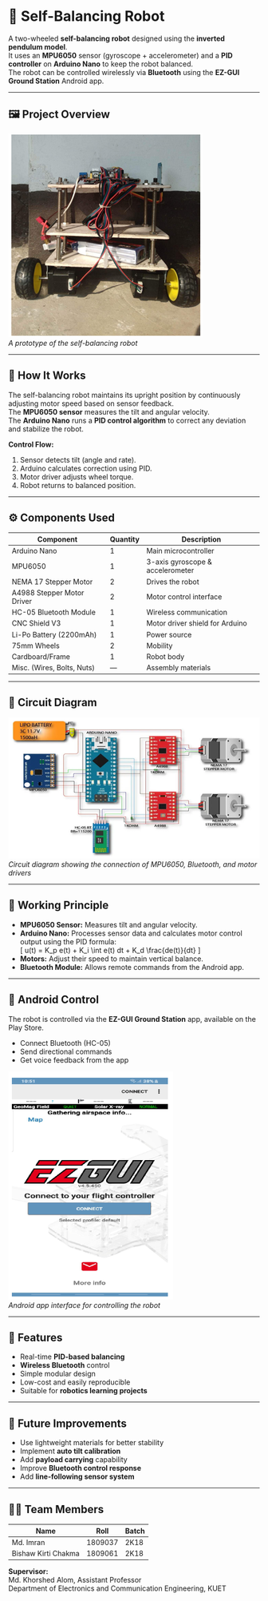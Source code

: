 # 🤖 Self-Balancing Robot

A two-wheeled **self-balancing robot** designed using the **inverted pendulum model**.  
It uses an **MPU6050** sensor (gyroscope + accelerometer) and a **PID controller** on **Arduino Nano** to keep the robot balanced.  
The robot can be controlled wirelessly via **Bluetooth** using the **EZ-GUI Ground Station** Android app.

---

## 🖼️ Project Overview

![Robot Image](bot.png)  
*A prototype of the self-balancing robot*

---

## 🧠 How It Works

The self-balancing robot maintains its upright position by continuously adjusting motor speed based on sensor feedback.  
The **MPU6050 sensor** measures the tilt and angular velocity.  
The **Arduino Nano** runs a **PID control algorithm** to correct any deviation and stabilize the robot.

**Control Flow:**
1. Sensor detects tilt (angle and rate).
2. Arduino calculates correction using PID.
3. Motor driver adjusts wheel torque.
4. Robot returns to balanced position.

---

## ⚙️ Components Used

| Component | Quantity | Description |
|------------|-----------|-------------|
| Arduino Nano | 1 | Main microcontroller |
| MPU6050 | 1 | 3-axis gyroscope & accelerometer |
| NEMA 17 Stepper Motor | 2 | Drives the robot |
| A4988 Stepper Motor Driver | 2 | Motor control interface |
| HC-05 Bluetooth Module | 1 | Wireless communication |
| CNC Shield V3 | 1 | Motor driver shield for Arduino |
| Li-Po Battery (2200mAh) | 1 | Power source |
| 75mm Wheels | 2 | Mobility |
| Cardboard/Frame | 1 | Robot body |
| Misc. (Wires, Bolts, Nuts) | — | Assembly materials |

---

## 🔌 Circuit Diagram

![Circuit Diagram](circuit_diagram.png)  
*Circuit diagram showing the connection of MPU6050, Bluetooth, and motor drivers*

---

## 🧩 Working Principle

- **MPU6050 Sensor:** Measures tilt and angular velocity.  
- **Arduino Nano:** Processes sensor data and calculates motor control output using the PID formula:  
  \[
  u(t) = K_p e(t) + K_i \int e(t) dt + K_d \frac{de(t)}{dt}
  \]
- **Motors:** Adjust their speed to maintain vertical balance.
- **Bluetooth Module:** Allows remote commands from the Android app.

---

## 📱 Android Control

The robot is controlled via the **EZ-GUI Ground Station** app, available on the Play Store.

- Connect Bluetooth (HC-05)
- Send directional commands
- Get voice feedback from the app

![EZ-GUI App Screenshot](app.png)  
*Android app interface for controlling the robot*

---

## 🚀 Features

- Real-time **PID-based balancing**
- **Wireless Bluetooth** control
- Simple modular design
- Low-cost and easily reproducible
- Suitable for **robotics learning projects**

---

## 🔧 Future Improvements

- Use lightweight materials for better stability  
- Implement **auto tilt calibration**  
- Add **payload carrying** capability  
- Improve **Bluetooth control response**  
- Add **line-following sensor system**

---

## 👨‍💻 Team Members

| Name | Roll | Batch |
|------|------|-------|
| Md. Imran | 1809037 | 2K18 |
| Bishaw Kirti Chakma | 1809061 | 2K18 |

**Supervisor:**  
Md. Khorshed Alom, Assistant Professor  
Department of Electronics and Communication Engineering, KUET
